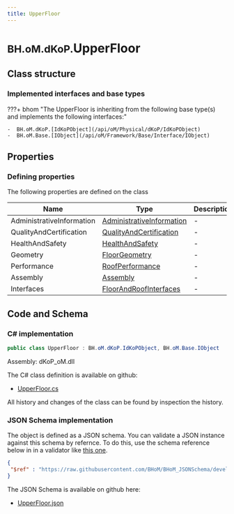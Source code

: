```yaml
---
title: UpperFloor
---
```


# <small>BH.oM.dKoP.</small>**UpperFloor**



## Class structure

### Implemented interfaces and base types

???+ bhom "The UpperFloor is inheriting from the following base type(s) and implements the following interfaces:"

    -  BH.oM.dKoP.[IdKoPObject](/api/oM/Physical/dKoP/IdKoPObject)
    -  BH.oM.Base.[IObject](/api/oM/Framework/Base/Interface/IObject)


## Properties



### Defining properties

The following properties are defined on the class

| Name             | Type             | Description      | Quantity         |
|------------------|------------------|------------------|------------------|
| AdministrativeInformation | [AdministrativeInformation](/api/oM/Physical/dKoP/AdministrativeInformation/AdministrativeInformation) | - | - |
| QualityAndCertification | [QualityAndCertification](/api/oM/Physical/dKoP/QualityAndCertification/QualityAndCertification) | - | - |
| HealthAndSafety | [HealthAndSafety](/api/oM/Physical/dKoP/HealthAndSafety/HealthAndSafety) | - | - |
| Geometry | [FloorGeometry](/api/oM/Physical/dKoP/Geometry/FloorGeometry) | - | - |
| Performance | [RoofPerformance](/api/oM/Physical/dKoP/Perfomance/RoofPerformance) | - | - |
| Assembly | [Assembly](/api/oM/Physical/dKoP/Assembly/Assembly) | - | - |
| Interfaces | [FloorAndRoofInterfaces](/api/oM/Physical/dKoP/Interfaces/FloorAndRoofInterfaces) | - | - |


## Code and Schema

### C# implementation

``` C# title="C#"
public class UpperFloor : BH.oM.dKoP.IdKoPObject, BH.oM.Base.IObject
```

Assembly: dKoP_oM.dll

The C# class definition is available on github:

- [UpperFloor.cs](https://github.com/BHoM/dKoP_Toolkit/blob/develop/dKoP_oM/Schemas\UpperFloor.cs)

All history and changes of the class can be found by inspection the history.
### JSON Schema implementation

The object is defined as a JSON schema. You can validate a JSON instance against this schema by refernce. To do this, use the schema reference below in in a validator like [this one](https://www.jsonschemavalidator.net/).

``` json title="JSON Schema"
{
 "$ref" : "https://raw.githubusercontent.com/BHoM/BHoM_JSONSchema/develop/dKoP_oM/UpperFloor.json"
}
```

The JSON Schema is available on github here:

- [UpperFloor.json](https://github.com/BHoM/BHoM_JSONSchema/blob/develop/dKoP_oM/UpperFloor.json)
